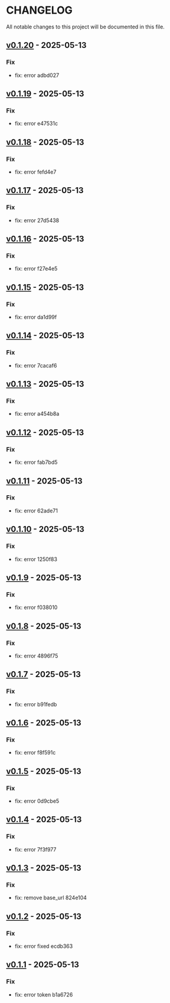 # CHANGELOG 
All notable changes to this project will be documented in this file.
## [v0.1.20](https://github.com/carlitooos1223/gitate/tree/v0.1.20) - 2025-05-13

### Fix
* fix: error adbd027
## [v0.1.19](https://github.com/carlitooos1223/gitate/tree/v0.1.19) - 2025-05-13

### Fix
* fix: error e47531c
## [v0.1.18](https://github.com/carlitooos1223/gitate/tree/v0.1.18) - 2025-05-13

### Fix
* fix: error fefd4e7
## [v0.1.17](https://github.com/carlitooos1223/gitate/tree/v0.1.17) - 2025-05-13

### Fix
* fix: error 27d5438
## [v0.1.16](https://github.com/carlitooos1223/gitate/tree/v0.1.16) - 2025-05-13

### Fix
* fix: error f27e4e5
## [v0.1.15](https://github.com/carlitooos1223/gitate/tree/v0.1.15) - 2025-05-13

### Fix
* fix: error da1d99f
## [v0.1.14](https://github.com/carlitooos1223/gitate/tree/v0.1.14) - 2025-05-13

### Fix
* fix: error 7cacaf6
## [v0.1.13](https://github.com/carlitooos1223/gitate/tree/v0.1.13) - 2025-05-13

### Fix
* fix: error a454b8a
## [v0.1.12](https://github.com/carlitooos1223/gitate/tree/v0.1.12) - 2025-05-13

### Fix
* fix: error fab7bd5
## [v0.1.11](https://github.com/carlitooos1223/gitate/tree/v0.1.11) - 2025-05-13

### Fix
* fix: error 62ade71
## [v0.1.10](https://github.com/carlitooos1223/gitate/tree/v0.1.10) - 2025-05-13

### Fix
* fix: error 1250f83
## [v0.1.9](https://github.com/carlitooos1223/gitate/tree/v0.1.9) - 2025-05-13

### Fix
* fix: error f038010
## [v0.1.8](https://github.com/carlitooos1223/gitate/tree/v0.1.8) - 2025-05-13

### Fix
* fix: error 4896f75
## [v0.1.7](https://github.com/carlitooos1223/gitate/tree/v0.1.7) - 2025-05-13

### Fix
* fix: error b91fedb
## [v0.1.6](https://github.com/carlitooos1223/gitate/tree/v0.1.6) - 2025-05-13

### Fix
* fix: error f8f591c
## [v0.1.5](https://github.com/carlitooos1223/gitate/tree/v0.1.5) - 2025-05-13

### Fix
* fix: error 0d9cbe5
## [v0.1.4](https://github.com/carlitooos1223/gitate/tree/v0.1.4) - 2025-05-13

### Fix
* fix: error 7f3f977
## [v0.1.3](https://github.com/carlitooos1223/gitate/tree/v0.1.3) - 2025-05-13

### Fix
* fix: remove base_url 824e104
## [v0.1.2](https://github.com/carlitooos1223/gitate/tree/v0.1.2) - 2025-05-13

### Fix
* fix: error fixed ecdb363
## [v0.1.1](https://github.com/carlitooos1223/gitate/tree/v0.1.1) - 2025-05-13

### Fix
* fix: error token b1a6726

